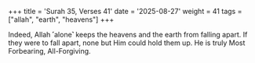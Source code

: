 +++
title = 'Surah 35, Verses 41'
date = '2025-08-27'
weight = 41
tags = ["allah", "earth", "heavens"]
+++

Indeed, Allah ˹alone˺ keeps the heavens and the earth from falling apart. If they were to fall apart, none but Him could hold them up. He is truly Most Forbearing, All-Forgiving.
